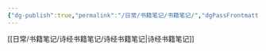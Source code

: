 ```yaml
---
{"dg-publish":true,"permalink":"/日常/书籍笔记/书籍笔记/","dgPassFrontmatter":true}
---
```


[[日常/书籍笔记/诗经书籍笔记/诗经书籍笔记\|诗经书籍笔记]]
